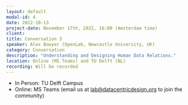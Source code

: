 ```yaml
---
layout: default
modal-id: 4
date: 2022-10-13
project-date: November 17th, 2022, 16:00 (Amsterdam time)
client: 
title: Conversation 3
speaker: Alex Bowyer (OpenLab, Newcastle University, UK)
category: Conversation
description: "Understanding and Designing Human Data Relations."
location: Online (MS Teams) and TU Delft (NL) 
recording: Will be recorded
---
```


* In Person: TU Delft Campus
* Online: MS Teams (email us at [lab@datacentricdesign.org](mailto:lab@datacentricdesign.org) to join the community)